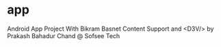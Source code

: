 # app
Android App Project With Bikram Basnet Content Support and &lt;D3V/> by Prakash Bahadur Chand @ Sofsee Tech
